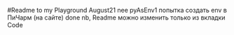 #Readme to my Playground 
August21 
nee pyAsEnv1
попытка создать env в ПиЧарм (на сайте) done
nb, Readme можно изменить только из вкладки Code
